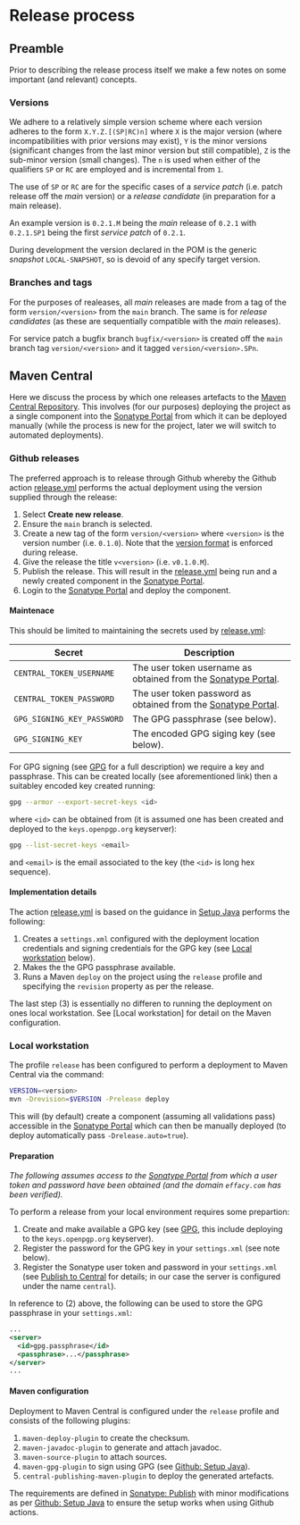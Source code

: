 # Release process

## Preamble

Prior to describing the release process itself we make a few notes on some important (and relevant) concepts.

### Versions

We adhere to a relatively simple version scheme where each version adheres to the form `X.Y.Z.[(SP|RC)n]` where `X` is the major version (where incompatibilities with prior versions may exist), `Y` is the minor versions (significant changes from the last minor version but still compatible), `Z` is the sub-minor version (small changes). The `n` is used when either of the qualifiers `SP` or `RC` are employed and is incremental from `1`.

The use of `SP` or `RC` are for the specific cases of a *service patch* (i.e. patch release off the *main* version) or a *release candidate* (in preparation for a main release).

An example version is `0.2.1.M` being the *main* release of `0.2.1` with `0.2.1.SP1` being the first *service patch* of `0.2.1`.

During development the version declared in the POM is the generic *snapshot* `LOCAL-SNAPSHOT`, so is devoid of any specify target version.

### Branches and tags

For the purposes of realeases, all *main* releases are made from a tag of the form `version/<version>` from the `main` branch. The same is for *release candidates* (as these are sequentially compatible with the *main* releases).

For service patch a bugfix branch `bugfix/<version>` is created off the `main` branch tag `version/<version>` and it tagged `version/<version>.SPn`.

## Maven Central

Here we discuss the process by which one releases artefacts to the [Maven Central Repository](https://mvnrepository.com/repos/central). This involves (for our purposes) deploying the project as a single component into the [Sonatype Portal](https://central.sonatype.org) from which it can be deployed manually (while the process is new for the project, later we will switch to automated deployments).

### Github releases

The preferred approach is to release through Github whereby the Github action [release.yml](.github/workflows/release.yml) performs the actual deployment using the version supplied through the release:

1. Select **Create new release**.
2. Ensure the `main` branch is selected.
3. Create a new tag of the form `version/<version>` where `<version>` is the version number (i.e. `0.1.0`). Note that the [version format](#versions) is enforced during release.
4. Give the release the title `v<version>` (i.e. `v0.1.0.M`).
5. Publish the release. This will result in the [release.yml](.github/workflows/release.yml) being run and a newly created component in the [Sonatype Portal](https://central.sonatype.org).
6. Login to the [Sonatype Portal](https://central.sonatype.org) and deploy the component.

#### Maintenace

This should be limited to maintaining the secrets used by [release.yml](.github/workflows/release.yml):

|Secret|Description|
|------|-----------|
|`CENTRAL_TOKEN_USERNAME`|The user token username as obtained from the [Sonatype Portal](https://central.sonatype.org).|
|`CENTRAL_TOKEN_PASSWORD`|The user token password as obtained from the [Sonatype Portal](https://central.sonatype.org).|
|`GPG_SIGNING_KEY_PASSWORD`|The GPG passphrase (see below).|
|`GPG_SIGNING_KEY`|The encoded GPG siging key (see below).|

For GPG signing (see [GPG](https://central.sonatype.org/publish/requirements/gpg/) for a full description) we require a key and passphrase. This can be created locally (see aforementioned link) then a suitabley encoded key created running:

```bash
gpg --armor --export-secret-keys <id>
```

where `<id>` can be obtained from (it is assumed one has been created and deployed to the `keys.openpgp.org` keyserver):

```bash
gpg --list-secret-keys <email>
```

and `<email>` is the email associated to the key (the `<id>` is long hex sequence).

#### Implementation details

The action [release.yml](.github/workflows/release.yml) is based on the guidance in [Setup Java](https://github.com/actions/setup-java/blob/v3.11.0/docs/advanced-usage.md#Publishing-using-Apache-Maven) performs the following:

1. Creates a `settings.xml` configured with the deployment location credentials and signing credentials for the GPG key (see [Local workstation](#local-workstation) below).
2. Makes the the GPG passphrase available.
3. Runs a Maven `deploy` on the project using the `release` profile and specifying the `revision` property as per the release.

The last step (3) is essentially no differen to running the deployment on ones local workstation. See [Local workstation] for detail on the Maven configuration.

### Local workstation

The profile `release` has been configured to perform a deployment to Maven Central via the command:

```bash
VERSION=<version>
mvn -Drevision=$VERSION -Prelease deploy
```

This will (by default) create a component (assuming all validations pass) accessible in the [Sonatype Portal](https://central.sonatype.com) which can then be manually deployed (to deploy automatically pass `-Drelease.auto=true`).

#### Preparation

*The following assumes access to the [Sonatype Portal](https://central.sonatype.com) from which a user token and password have been obtained (and the domain `effacy.com` has been verified).*

To perform a release from your local environment requires some prepartion:

1. Create and make available a GPG key (see [GPG](https://central.sonatype.org/publish/requirements/gpg/), this include deploying to the `keys.openpgp.org` keyserver).
2. Register the password for the GPG key in your `settings.xml` (see note below).
3. Register the Sonatype user token and password in your `settings.xml` (see [Publish to Central](https://central.sonatype.org/publish/publish-portal-maven/) for details; in our case the server is configured under the name `central`).

In reference to (2) above, the following can be used to store the GPG passphrase in your `settings.xml`:

```xml
...
<server>
  <id>gpg.passphrase</id>
  <passphrase>...</passphrase>
</server>
...
```

#### Maven configuration

Deployment to Maven Central is configured under the `release` profile and consists of the following plugins:

1. `maven-deploy-plugin` to create the checksum.
2. `maven-javadoc-plugin` to generate and attach javadoc.
3. `maven-source-plugin` to attach sources.
4. `maven-gpg-plugin` to sign using GPG (see [Github: Setup Java](https://github.com/actions/setup-java/blob/v3.11.0/docs/advanced-usage.md#Publishing-using-Apache-Maven)).
5. `central-publishing-maven-plugin` to deploy the generated artefacts.

The requirements are defined in [Sonatype: Publish](https://central.sonatype.org/register/central-portal/) with minor modifications as per [Github: Setup Java](https://github.com/actions/setup-java/blob/v3.11.0/docs/advanced-usage.md#Publishing-using-Apache-Maven) to ensure the setup works when using Github actions.